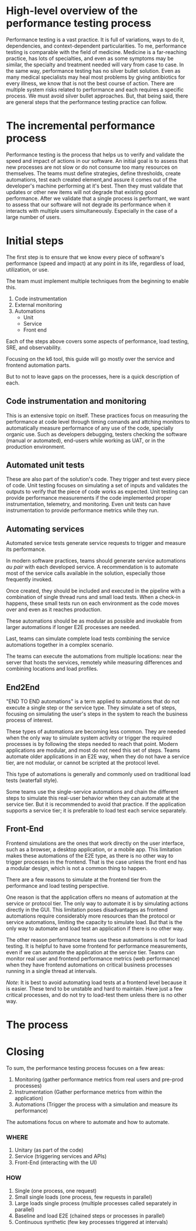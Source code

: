 # High-level overview of the performance testing process


Performance testing is a vast practice. It is full of variations, ways to do it, dependencies, and context-dependent particularities. To me, performance testing is comparable with the field of medicine. Medicine is a far-reaching practice, has lots of specialties, and even as some symptoms may be similar, the specialty and treatment needed will vary from case to case.
In the same way, performance testing has no silver bullet solution. Even as many medical specialists may heal most problems by giving antibiotics for every illness, we know that is not the best course of action.
There are multiple system risks related to performance and each requires a specific process. We must avoid silver bullet approaches. But, that being said, there are general steps that the performance testing practice can follow.

  

# The incremental performance process

Performance testing is the process that helps us to verify and validate the speed and impact of actions in our software. 
An initial goal is to assess that new processes are not slow or do not consume too many resources on themselves. The teams must define strategies, define thresholds, create automations, test each created element,and assure it comes out of the developer's machine performing at it's best.
Then they must validate that updates or other new items will not degrade that existing good performance.
After we validate that a single process is performant, we want to assess that our software will not degrade its performance when it interacts with multiple users simultaneously. Especially in the case of a large number of users.

  

# Initial steps

The first step is to ensure that we know every piece of software's performance (speed and impact) at any point in its life, regardless of load, utilization, or use. 

The team must implement multiple techniques from the beginning to enable this.

1.  Code instrumentation 
2.  External monitoring
3.  Automations
	-  Unit
	-  Service
	-  Front end
  

Each of the steps above covers some aspects of performance, load testing, SRE, and observability.

Focusing on the k6 tool, this guide will go mostly over the service and frontend automation parts.

But to not to leave gaps on the processes, here is a quick description of each.


## Code instrumentation and monitoring 
This is an extensive topic on itself. These practices focus on measuring the performance at code level through timing comands and attching monitors to automatically measure performance of any use of the code, specially organic use. Such as developers debugging, testers checking the software (manual or automated), end-users while working as UAT, or in the production environment.

## Automated unit tests 
These are also part of the solution's code. They trigger and test every piece of code. Unit testing focuses on simulating a set of inputs and validates the outputs to verify that the piece of code works as expected. Unit testing can provide performance measurements if the code implemented proper instrumentation, telemetry, and monitoring. Even unit tests can have instrumentation to provide performance metrics while they run.

## Automating services

Automated service tests generate service requests to trigger and measure its performance. 

In modern software practices, teams should generate service automations _au pair_ with each developed service. A recommendation is to automate most of the service calls available in the solution, especially those frequently invoked.

Once created, they should be included and executed in the pipeline with a combination of single thread runs and small load tests. When a check-in happens, these small tests run on each environment as the code moves over and even as it reaches production.

These automations should be as modular as possible and invokable from larger automations if longer E2E processes are needed. 

Last, teams can simulate complete load tests combining the service automations together in a complex scenario.

The teams can execute the automations from multiple locations: near the server that hosts the services, remotely while measuring differences and combining locations and load profiles.

  

## End2End

"END TO END automations" is a term applied to automations that do not execute a single step or the service type. They simulate a set of steps, focusing on simulating the user's steps in the system to reach the business process of interest.

These types of automations are becoming less common. They are needed when the only way to simulate system activity or trigger the required processes is by following the steps needed to reach that point. Modern applications are modular, and most do not need this set of steps. Teams automate older applications in an E2E way, when they do not have a service tier, are not modular, or cannot be scripted at the protocol level.

This type of automations is generally and commonly used on traditional load tests (waterfall style).

Some teams use the single-service automations and chain the different steps to simulate this real-user behavior when they can automate at the service tier. But it is recommended to avoid that practice. If the application supports a service tier; it is preferable to load test each service separately.

  

## Front-End

Frontend simulations are the ones that work directly on the user interface, such as a browser, a desktop application, or a mobile app. This limitation makes these automations of the E2E type, as there is no other way to trigger processes in the frontend. That is the case unless the front end has a modular design, which is not a common thing to happen. 

There are a few reasons to simulate at the frontend tier from the performance and load testing perspective.

One reason is that the application offers no means of automation at the service or protocol tier. The only way to automate it is by simulating actions directly in the GUI. This limitation poses disadvantages as frontend automations require considerably more resources than the protocol or service automations, limiting the capacity to simulate load. But that is the only way to automate and load test an application if there is no other way.

The other reason performance teams use these automations is not for load testing. It is helpful to have some frontend for performance measurements, even if we can automate the application at the service tier. Teams can monitor real user and frontend performance metrics (web performance) when they have frontend automations on critical business processes running in a single thread at intervals.

_Note_: It is best to avoid automating load tests at a frontend level because it is easier. These tend to be unstable and hard to maintain. Have just a few critical processes, and do not try to load-test them unless there is no other way.

# The process


# Closing

To sum, the performance testing process focuses on a few areas:

1.  Monitoring (gather performance metrics from real users and pre-prod processes)
2.  Instrumentation (Gather performance metrics from within the application)
3.  Automations (Trigger the process with a simulation and measure its performance)

The automations focus on where to automate and how to automate.

### WHERE

1.  Unitary (as part of the code)
2.  Service (triggering services and APIs)
3.  Front-End (interacting with the UI)

### HOW

1.  Single (one process, one request)
2.  Small single loads (one process, few requests in parallel)
3.  Large loads single process (multiple processes called separately in parallel)
4.  Baseline and load E2E (chained steps or processes in parallel)
5.  Continuous synthetic (few key processes triggered at intervals)